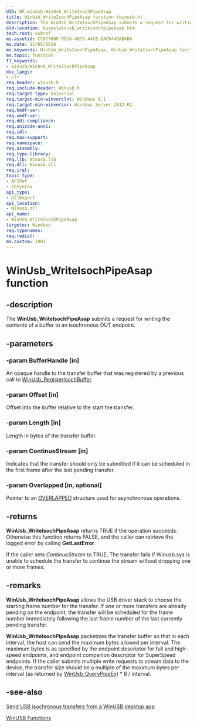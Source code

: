 ```yaml
---
UID: NF:winusb.WinUsb_WriteIsochPipeAsap
title: WinUsb_WriteIsochPipeAsap function (winusb.h)
description: The WinUsb_WriteIsochPipeAsap submits a request for writing the contents of a buffer to an isochronous OUT endpoint.
old-location: buses\winusb_writeisochpipeasap.htm
tech.root: usbref
ms.assetid: CC8776DF-9DC6-4B75-A4CE-EAC644EABABA
ms.date: 12/05/2018
ms.keywords: WinUsb_WriteIsochPipeAsap, WinUsb_WriteIsochPipeAsap function [Buses], buses.winusb_writeisochpipeasap, winusb/WinUsb_WriteIsochPipeAsap
ms.topic: function
f1_keywords:
- winusb/WinUsb_WriteIsochPipeAsap
dev_langs:
- c++
req.header: winusb.h
req.include-header: Winusb.h
req.target-type: Universal
req.target-min-winverclnt: Windows 8.1
req.target-min-winversvr: Windows Server 2012 R2
req.kmdf-ver: 
req.umdf-ver: 
req.ddi-compliance: 
req.unicode-ansi: 
req.idl: 
req.max-support: 
req.namespace: 
req.assembly: 
req.type-library: 
req.lib: Winusb.lib
req.dll: Winusb.dll
req.irql: 
topic_type:
- APIRef
- kbSyntax
api_type:
- DllExport
api_location:
- Winusb.dll
api_name:
- WinUsb_WriteIsochPipeAsap
targetos: Windows
req.typenames: 
req.redist: 
ms.custom: 19H1
---
```


# WinUsb_WriteIsochPipeAsap function


## -description


The <b>WinUsb_WriteIsochPipeAsap</b> submits a request for writing the contents of a buffer to an isochronous OUT endpoint.  


## -parameters




### -param BufferHandle [in]

An opaque handle to the transfer buffer that was registered by a previous call to <a href="https://docs.microsoft.com/windows/desktop/api/winusb/nf-winusb-winusb_registerisochbuffer">WinUsb_RegisterIsochBuffer</a>. 


### -param Offset [in]

Offset into the buffer relative to the start the transfer.


### -param Length [in]

Length in bytes of the transfer buffer.


### -param ContinueStream [in]

Indicates that the transfer  should only be submitted if it can be scheduled in the first frame after the last pending transfer.  


### -param Overlapped [in, optional]

Pointer to an <a href="https://docs.microsoft.com/windows/desktop/api/shobjidl/ns-shobjidl-overlapped">OVERLAPPED</a> structure used for asynchronous operations.


## -returns



<b>WinUsb_WriteIsochPipeAsap</b> returns TRUE if the operation succeeds.  Otherwise this function returns FALSE, and the caller can retrieve the logged error by calling <b>GetLastError</b>.

If the caller sets <i>ContinueStream</i> to TRUE, The transfer fails if Winusb.sys is unable to schedule the transfer to continue the stream without dropping one or more frames.




## -remarks



<b>WinUsb_WriteIsochPipeAsap</b> allows the USB driver stack to choose the starting frame number for the transfer.  If one or more transfers are already pending on the endpoint, the transfer will be scheduled for the frame number immediately following the last frame number of the last currently pending transfer.


<b>WinUsb_WriteIsochPipeAsap</b> packetizes the transfer buffer so that in each interval,  the host can send the maximum bytes allowed per interval. The maximum bytes is as specified by the endpoint descriptor for full and high-speed endpoints, and endpoint companion descriptor for SuperSpeed endpoints.
If the caller submits multiple write requests to stream data to the device, the transfer size should be a multiple of the maximum bytes per interval (as returned by <a href="https://docs.microsoft.com/windows/desktop/api/winusb/nf-winusb-winusb_querypipeex">WinUsb_QueryPipeEx</a>) * 8 / interval.





## -see-also




<a href="https://docs.microsoft.com/windows-hardware/drivers/usbcon/">Send USB isochronous transfers from a WinUSB desktop app</a>



<a href="https://docs.microsoft.com/en-us/windows/iot-core/learn-about-hardware/hardwarecompatlist">WinUSB Functions</a>
 

 

